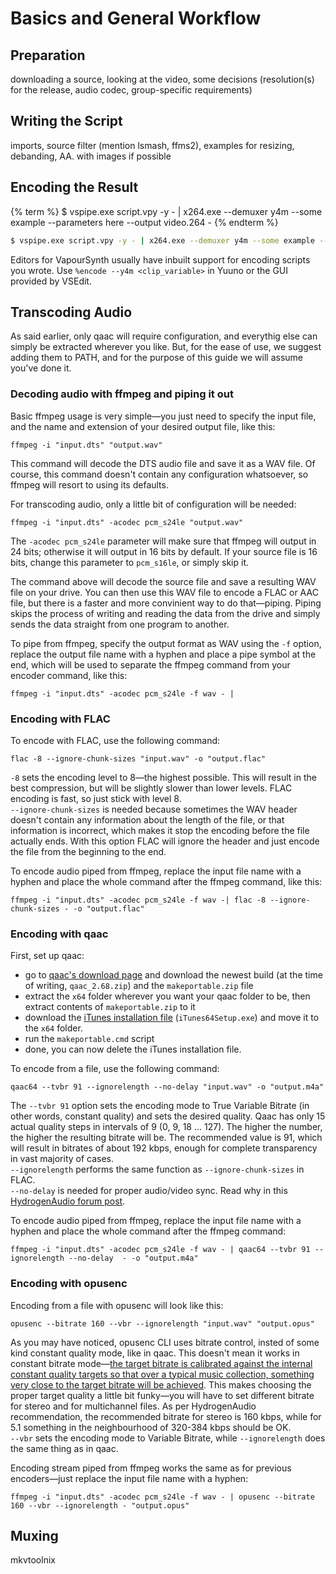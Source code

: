 # Basics and General Workflow

## Preparation

downloading a source, looking at the video, some decisions
(resolution(s) for the release, audio codec, group-specific
requirements)


## Writing the Script

imports, source filter (mention lsmash, ffms2), examples for resizing,
debanding, AA. with images if possible

## Encoding the Result

{% term %}
$ vspipe.exe script.vpy -y - | x264.exe --demuxer y4m --some example --parameters here --output video.264 -
{% endterm %}

```sh
$ vspipe.exe script.vpy -y - | x264.exe --demuxer y4m --some example --parameters here --output video.264 -
```

Editors for VapourSynth usually have inbuilt support for encoding
scripts you wrote. Use `%encode --y4m <clip_variable>` in Yuuno or the GUI
provided by VSEdit.


## Transcoding Audio

As said earlier, only qaac will require configuration,
and everythig else can simply be extracted wherever you like.
But, for the ease of use, we suggest adding them to PATH,
and for the purpose of this guide we will assume you've done it.


### Decoding audio with ffmpeg and piping it out

Basic ffmpeg usage is very simple—you just need to specify the input file,
and the name and extension of your desired output file, like this:
```
ffmpeg -i "input.dts" "output.wav"
```
This command will decode the DTS audio file and save it as a WAV file.
Of course, this command doesn't contain any configuration whatsoever,
so ffmpeg will resort to using its defaults.

For transcoding audio,
only a little bit of configuration will be needed:
```
ffmpeg -i "input.dts" -acodec pcm_s24le "output.wav"
```
The `-acodec pcm_s24le` parameter will make sure
that ffmpeg will output in 24 bits;
otherwise it will output in 16 bits by default.
If your source file is 16 bits, change this parameter to `pcm_s16le`,
or simply skip it.

The command above will decode the source file
and save a resulting WAV file on your drive.
You can then use this WAV file to encode a FLAC or AAC file,
but there is a faster and more convinient way to do that—piping.
Piping skips the process of writing
and reading the data from the drive
and simply sends the data straight from one program to another.

To pipe from ffmpeg, specify the output format as WAV using the `-f` option,
replace the output file name with a hyphen and place a pipe symbol at the end,
which will be used to separate the ffmpeg command from your encoder command,
like this:
```
ffmpeg -i "input.dts" -acodec pcm_s24le -f wav - |
```


### Encoding with FLAC

To encode with FLAC, use the following command:
```
flac -8 --ignore-chunk-sizes "input.wav" -o "output.flac"
```
`-8` sets the encoding level to 8—the highest possible.
This will result in the best compression,
but will be slightly slower than lower levels.
FLAC encoding is fast, so just stick with level 8.  
`--ignore-chunk-sizes` is needed
because sometimes the WAV header doesn't contain
any information about the length of the file,
or that information is incorrect,
which makes it stop the encoding before the file actually ends.
With this option FLAC will ignore the header
and just encode the file from the beginning to the end.

To encode audio piped from ffmpeg,
replace the input file name with a hyphen
and place the whole command after the ffmpeg command,
like this:
```
ffmpeg -i "input.dts" -acodec pcm_s24le -f wav -| flac -8 --ignore-chunk-sizes - -o "output.flac"
```


### Encoding with qaac

First, set up qaac:
* go to [qaac's download page][qaac] and download the newest build
(at the time of writing, `qaac_2.68.zip`) and the `makeportable.zip` file
* extract the `x64` folder wherever you want your qaac folder to be,
then extract contents of `makeportable.zip` to it
* download the [iTunes installation file][itunes] (`iTunes64Setup.exe`)
and move it to the `x64` folder.
* run the `makeportable.cmd` script
* done, you can now delete the iTunes installation file.

To encode from a file, use the following command:
```
qaac64 --tvbr 91 --ignorelength --no-delay "input.wav" -o "output.m4a"
```
The `--tvbr 91` option sets the encoding mode to True Variable Bitrate
(in other words, constant quality)
and sets the desired quality.
Qaac has only 15 actual quality steps in intervals of 9 (0, 9, 18 ... 127).
The higher the number, the higher the resulting bitrate will be.
The recommended value is 91, which will result in bitrates
of about 192 kbps, enough for complete transparency
in vast majority of cases.  
`--ignorelength` performs the same function as
`--ignore-chunk-sizes` in FLAC.  
`--no-delay` is needed for proper audio/video sync.
Read why in this [HydrogenAudio forum post][hydrogen_forum].

To encode audio piped from ffmpeg,
replace the input file name with a hyphen
and place the whole command after the ffmpeg command:
```
ffmpeg -i "input.dts" -acodec pcm_s24le -f wav - | qaac64 --tvbr 91 --ignorelength --no-delay  - -o "output.m4a"
```

[hydrogen_forum]: https://hydrogenaud.io/index.php/topic,85135.msg921707.html#msg921707
[itunes]: https://secure-appldnld.apple.com/itunes12/031-69284-20160802-7E7B2D20-552B-11E6-B2B9-696CECD541CE/iTunes64Setup.exe
[qaac]: https://sites.google.com/site/qaacpage/cabinet


### Encoding with opusenc

Encoding from a file with opusenc will look like this:
```
opusenc --bitrate 160 --vbr --ignorelength "input.wav" "output.opus"
```
As you may have noticed,
opusenc CLI uses bitrate control,
insted of some kind constant quality mode, like in qaac.
This doesn't mean it works in constant bitrate mode—[the target bitrate is calibrated against the internal constant quality targets
so that over a typical music collection,
something very close to the target bitrate will be achieved][opus_hydrogen].
This makes choosing the proper target quality
a little bit funky—you will have to set different bitrate for stereo and for multichannel files.
As per HydrogenAudio recommendation,
the recommended bitrate for stereo is 160 kbps,
while for 5.1 something in the neighbourhood of 320-384 kbps should be OK.  
`--vbr` sets the encoding mode to Variable Bitrate, while `--ignorelength` does the same thing as in qaac.

Encoding stream piped from ffmpeg works the same as for previous encoders—just replace the input file name with a hyphen:
```
ffmpeg -i "input.dts" -acodec pcm_s24le -f wav - | opusenc --bitrate 160 --vbr --ignorelength - "output.opus"
```

[opus_hydrogen]:https://wiki.hydrogenaud.io/index.php?title=Opus#Characteristics


## Muxing

mkvtoolnix
